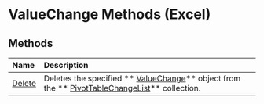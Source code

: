 
# ValueChange Methods (Excel)

## Methods



|**Name**|**Description**|
|:-----|:-----|
| [Delete](69b0c9e0-42a2-c282-67d1-ca1b0299e08a.md)|Deletes the specified  ** [ValueChange](27335d52-7003-2268-b5d0-c2cd21588579.md)** object from the ** [PivotTableChangeList](83bc0395-b97e-d57f-cfe4-e226a5cea36c.md)** collection.|
